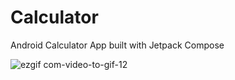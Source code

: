 # Calculator
Android Calculator App built with Jetpack Compose

![ezgif com-video-to-gif-12](https://user-images.githubusercontent.com/49708426/113063122-63b86a80-917a-11eb-9308-7d68445644b5.gif)
